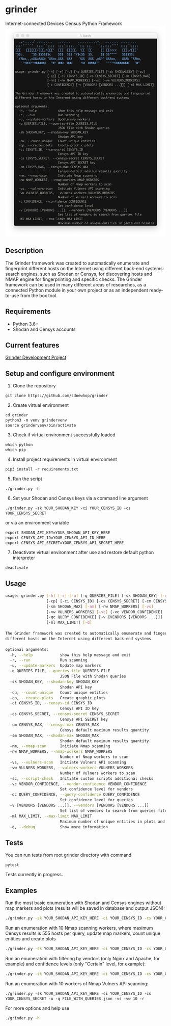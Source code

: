 # grinder
Internet-connected Devices Census Python Framework 
![Grinder Screenshot](/screenshot.png?raw=true "Grinder Help")
## Description
The Grinder framework was created to automatically enumerate and fingerprint different hosts on the Internet using different back-end systems: search engines, such as Shodan or Censys, for discovering hosts and NMAP engine for fingerprinting and specific checks. The Grinder framework can be used in many different areas of researches, as a connected Python module in your own project or as an independent ready-to-use from the box tool.  
## Requirements
- Python 3.6+
- Shodan and Censys accounts
## Current features
[Grinder Development Project](https://github.com/sdnewhop/grinder/projects/2?fullscreen=true)
## Setup and configure environment
1. Clone the repository
```
git clone https://github.com/sdnewhop/grinder
```
2. Create virtual environment
```
cd grinder
python3 -m venv grindervenv
source grindervenv/bin/activate
```
3. Check if virtual environment successfully loaded
```
which python
which pip
```
4. Install project requirements in virtual environment
```
pip3 install -r requirements.txt
```
5. Run the script
```
./grinder.py -h
```
6. Set your Shodan and Censys keys via a command line argument
```
./grinder.py -sk YOUR_SHODAN_KEY -ci YOUR_CENSYS_ID -cs YOUR_CENSYS_SECRET
```
or via an environment variable
```
export SHODAN_API_KEY=YOUR_SHODAN_API_KEY_HERE
export CENSYS_API_ID=YOUR_CENSYS_API_ID_HERE
export CENSYS_API_SECRET=YOUR_CENSYS_API_SECRET_HERE
```
7. Deactivate virtual environment after use and restore default python interpreter
```
deactivate
```
## Usage
```bash
usage: grinder.py [-h] [-r] [-u] [-q QUERIES_FILE] [-sk SHODAN_KEY] [-cu]
                  [-cp] [-ci CENSYS_ID] [-cs CENSYS_SECRET] [-cm CENSYS_MAX]
                  [-sm SHODAN_MAX] [-nm] [-nw NMAP_WORKERS] [-vs]
                  [-vw VULNERS_WORKERS] [-sc] [-vc VENDOR_CONFIDENCE]
                  [-qc QUERY_CONFIDENCE] [-v [VENDORS [VENDORS ...]]]
                  [-ml MAX_LIMIT] [-d]

The Grinder framework was created to automatically enumerate and fingerprint
different hosts on the Internet using different back-end systems

optional arguments:
  -h, --help            show this help message and exit
  -r, --run             Run scanning
  -u, --update-markers  Update map markers
  -q QUERIES_FILE, --queries-file QUERIES_FILE
                        JSON File with Shodan queries
  -sk SHODAN_KEY, --shodan-key SHODAN_KEY
                        Shodan API key
  -cu, --count-unique   Count unique entities
  -cp, --create-plots   Create graphic plots
  -ci CENSYS_ID, --censys-id CENSYS_ID
                        Censys API ID key
  -cs CENSYS_SECRET, --censys-secret CENSYS_SECRET
                        Censys API SECRET key
  -cm CENSYS_MAX, --censys-max CENSYS_MAX
                        Censys default maximum results quantity
  -sm SHODAN_MAX, --shodan-max SHODAN_MAX
                        Shodan default maximum results quantity.
  -nm, --nmap-scan      Initiate Nmap scanning
  -nw NMAP_WORKERS, --nmap-workers NMAP_WORKERS
                        Number of Nmap workers to scan
  -vs, --vulners-scan   Initiate Vulners API scanning
  -vw VULNERS_WORKERS, --vulners-workers VULNERS_WORKERS
                        Number of Vulners workers to scan
  -sc, --script-check   Initiate custom scripts additional checks
  -vc VENDOR_CONFIDENCE, --vendor-confidence VENDOR_CONFIDENCE
                        Set confidence level for vendors
  -qc QUERY_CONFIDENCE, --query-confidence QUERY_CONFIDENCE
                        Set confidence level for queries
  -v [VENDORS [VENDORS ...]], --vendors [VENDORS [VENDORS ...]]
                        Set list of vendors to search from queries file
  -ml MAX_LIMIT, --max-limit MAX_LIMIT
                        Maximum number of unique entities in plots and results
  -d, --debug           Show more information

```

## Tests
You can run tests from root grinder directory with command
```
pytest
```
Tests currently in progress.
## Examples
Run the most basic enumeration with Shodan and Censys engines without map markers and plots (results will be saved in database and output JSON):
```bash
./grinder.py -sk YOUR_SHODAN_API_KEY_HERE -ci YOUR_CENSYS_ID -cs YOUR_CENSYS_SECRET -q FILE_WITH_QUERIES.json -r
```
Run an enumeration with 10 Nmap scanning workers, where maximum Censys results is 555 hosts per query, update map markers, count unique entities and create plots
```bash
./grinder.py -sk YOUR_SHODAN_API_KEY_HERE -ci YOUR_CENSYS_ID -cs YOUR_CENSYS_SECRET -u -q FILE_WITH_QUERIES.json -cu -cp -cm 555 -nm -nw 10 -r 
```
Run an enumeration with filtering by vendors (only Nginx and Apache, for example) and confidence levels (only "Certain" level, for example):
```bash
./grinder.py -sk YOUR_SHODAN_API_KEY_HERE -ci YOUR_CENSYS_ID -cs YOUR_CENSYS_SECRET -u -q FILE_WITH_QUERIES.json -v nginx apache -qc Certain -vc Certain -r
```
Run an enumeration with 10 workers of Nmap Vulners API scanning:
```
./grinder.py -sk YOUR_SHODAN_API_KEY_HERE -ci YOUR_CENSYS_ID -cs YOUR_CENSYS_SECRET -u -q FILE_WITH_QUERIES.json -vs -vw 10 -r
```
For more options and help use
```bash
./grinder.py -h
```
